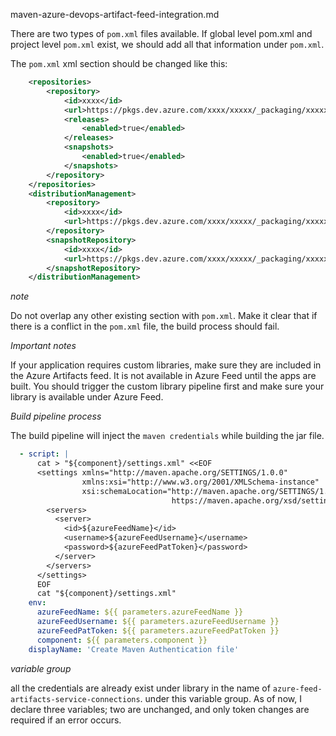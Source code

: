 maven-azure-devops-artifact-feed-integration.md

There are two types of `pom.xml` files available. If global level pom.xml and project level `pom.xml` exist, we should add all that information under `pom.xml`.

The `pom.xml` xml section should be changed like this:

```xml
    <repositories>
        <repository>
            <id>xxxx</id>
            <url>https://pkgs.dev.azure.com/xxxx/xxxxx/_packaging/xxxxx/maven/v1</url>
            <releases>
                <enabled>true</enabled>
            </releases>
            <snapshots>
                <enabled>true</enabled>
            </snapshots>
        </repository>
    </repositories>
    <distributionManagement>
        <repository>
            <id>xxxx</id>
            <url>https://pkgs.dev.azure.com/xxxx/xxxxx/_packaging/xxxxx/maven/v1</url>
        </repository>
        <snapshotRepository>
            <id>xxxx</id>
            <url>https://pkgs.dev.azure.com/xxxx/xxxxx/_packaging/xxxxx/maven/v1</url>
        </snapshotRepository>
    </distributionManagement>
```
_note_

Do not overlap any other existing section with `pom.xml`. Make it clear that if there is a conflict in the `pom.xml` file, the build process should fail. 

_Important notes_

If your application requires custom libraries, make sure they are included in the Azure Artifacts feed. It is not available in Azure Feed until the apps are built.
You should trigger the custom library pipeline first and make sure your library is available under Azure Feed.

_Build pipeline process_

The build pipeline will inject the `maven credentials` while building the jar file.


```yml
  - script: |
      cat > "${component}/settings.xml" <<EOF
      <settings xmlns="http://maven.apache.org/SETTINGS/1.0.0"
                xmlns:xsi="http://www.w3.org/2001/XMLSchema-instance"
                xsi:schemaLocation="http://maven.apache.org/SETTINGS/1.0.0
                                    https://maven.apache.org/xsd/settings-1.0.0.xsd">
        <servers>
          <server>
            <id>${azureFeedName}</id>
            <username>${azureFeedUsername}</username>
            <password>${azureFeedPatToken}</password>
          </server>
        </servers>
      </settings>
      EOF
      cat "${component}/settings.xml"
    env:
      azureFeedName: ${{ parameters.azureFeedName }}
      azureFeedUsername: ${{ parameters.azureFeedUsername }}
      azureFeedPatToken: ${{ parameters.azureFeedPatToken }}
      component: ${{ parameters.component }}
    displayName: 'Create Maven Authentication file'
```

_variable group_

all the credentials are already exist under library in the name of `azure-feed-artifacts-service-connections`. under this variable group. As of now, I declare three variables; two are unchanged, and only token changes are required if an error occurs. 
